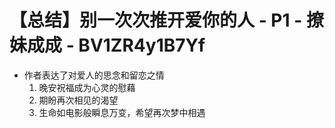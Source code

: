 # 【总结】别一次次推开爱你的人 - P1 - 撩妹成成 - BV1ZR4y1B7Yf

-   作者表达了对爱人的思念和留恋之情
    1.  晚安祝福成为心灵的慰藉
    2.  期盼再次相见的渴望
    3.  生命如电影般瞬息万变，希望再次梦中相遇